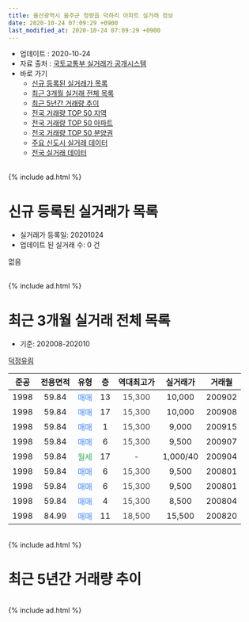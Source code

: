```yaml
---
title: 울산광역시 울주군 청량읍 덕하리 아파트 실거래 정보
date: 2020-10-24 07:09:29 +0900
last_modified_at: 2020-10-24 07:09:29 +0900
---
```


* 업데이트 : 2020-10-24
* 자료 출처 : [국토교통부 실거래가 공개시스템](http://rt.molit.go.kr)
* 바로 가기
    * [신규 등록된 실거래가 목록](#신규-등록된-실거래가-목록)
    * [최근 3개월 실거래 전체 목록](#최근-3개월-실거래-전체-목록)
    * [최근 5년간 거래량 추이](#최근-5년간-거래량-추이)
    * [전국 거래량 TOP 50 지역](https://inasie.github.io/apt-trade-info/최근-3개월-전국에서-가장-거래가-많이-발생한-지역)
    * [전국 거래량 TOP 50 아파트](https://inasie.github.io/apt-trade-info/최근-3개월-전국에서-가장-거래가-많이-발생한-아파트)
    * [전국 거래량 TOP 50 분양권](https://inasie.github.io/apt-trade-info/최근-3개월-전국에서-가장-거래가-많이-발생한-분양권)
    * [주요 신도시 실거래 데이터](https://inasie.github.io/apt-trade-info/주요-신도시)
    * [전국 실거래 데이터](https://inasie.github.io/apt-trade-info/전국)
<br>
{% include ad.html %}
<br>

# 신규 등록된 실거래가 목록
* 실거래가 등록일: 20201024
* 업데이트 된 실거래 수: 0 건

없음

<br>
{% include ad.html %}
<br>

# 최근 3개월 실거래 전체 목록
* 기준: 202008-202010


[덕정유림](https://search.naver.com/search.naver?query=%EC%9A%B8%EC%82%B0%EA%B4%91%EC%97%AD%EC%8B%9C+%EC%9A%B8%EC%A3%BC%EA%B5%B0+%EC%B2%AD%EB%9F%89%EC%9D%8D+%EB%8D%95%ED%95%98%EB%A6%AC+%EB%8D%95%EC%A0%95%EC%9C%A0%EB%A6%BC)

|준공|전용면적|유형|층|역대최고가|실거래가|거래월|
|:---:|:---:|:---:|:---:|:---:|:---:|:---:|
|1998|59.84|<span style="color:#4285f3">매매</span>|13|<span style="color:#444444">15,300</span>|10,000|200902|
|1998|59.84|<span style="color:#4285f3">매매</span>|17|<span style="color:#444444">15,300</span>|10,000|200908|
|1998|59.84|<span style="color:#4285f3">매매</span>|1|<span style="color:#444444">15,300</span>|9,000|200915|
|1998|59.84|<span style="color:#4285f3">매매</span>|6|<span style="color:#444444">15,300</span>|9,500|200907|
|1998|59.84|<span style="color:#34a853">월세</span>|17|<span style="color:#444444">-</span>|1,000/40|200904|
|1998|59.84|<span style="color:#4285f3">매매</span>|6|<span style="color:#444444">15,300</span>|9,500|200801|
|1998|59.84|<span style="color:#4285f3">매매</span>|6|<span style="color:#444444">15,300</span>|9,500|200801|
|1998|59.84|<span style="color:#4285f3">매매</span>|4|<span style="color:#444444">15,300</span>|8,500|200804|
|1998|84.99|<span style="color:#4285f3">매매</span>|11|<span style="color:#444444">18,500</span>|15,500|200820|


<br>
{% include ad.html %}
<br>

# 최근 5년간 거래량 추이


<div style="width:100%;">
    <canvas id="deal_progress" height="200"></canvas>
</div>

<script>
new Chart(document.getElementById("deal_progress"), {
    type: 'line',
    data: {
        labels: ['201510','201511','201512','201601','201602','201603','201604','201605','201606','201607','201608','201609','201610','201611','201612','201701','201702','201703','201704','201705','201706','201707','201708','201709','201710','201711','201712','201801','201802','201803','201804','201805','201806','201807','201808','201809','201810','201811','201812','201901','201902','201903','201904','201905','201906','201907','201908','201909','201910','201911','201912','202001','202002','202003','202004','202005','202006','202007','202008','202009','202010'],
        datasets: [{
            label: '매매',
            pointRadius: 1,
            data: [1, 3, 2, 2, 2, 4, 2, 1, 1, 0, 2, 2, 3, 2, 1, 4, 2, 2, 2, 3, 4, 8, 2, 2, 4, 0, 0, 4, 0, 4, 1, 3, 3, 1, 5, 1, 1, 3, 0, 2, 0, 3, 1, 2, 1, 1, 6, 3, 7, 1, 2, 2, 5, 1, 3, 3, 3, 4, 4, 4, 0],
            borderColor: "rgba(255, 201, 14, 1)",
            backgroundColor: "rgba(255, 201, 14, 0.5)",
            fill: false,
            lineTension: 0
        },{
            label: '전월세',
            pointRadius: 1,
            data: [2, 2, 1, 0, 1, 1, 0, 0, 1, 2, 0, 1, 1, 2, 2, 0, 0, 1, 0, 0, 1, 0, 0, 0, 0, 1, 0, 2, 1, 2, 0, 0, 1, 3, 1, 3, 1, 0, 0, 0, 0, 0, 3, 2, 0, 3, 3, 1, 0, 0, 2, 0, 1, 1, 1, 0, 1, 0, 0, 1, 0],
            borderColor: "rgba(0, 141, 185, 1)",
            backgroundColor: "rgba(0, 141, 185, 0.5)",
            fill: false,
            lineTension: 0
        }
        ]
    },
    options: {
        responsive: true,
        title: {
            display: false
        },
        tooltips: {
            mode: 'index',
            intersect: false
        },
        hover: {
            mode: 'nearest',
            intersect: true
        },
        scales: {
            xAxes: [{
                display: true,
                scaleLabel: {
                    display: true,
                    labelString: '년/월'
                }
            }],
            yAxes: [{
                display: true,
                ticks: {
                    suggestedMin: 0,
                },
                scaleLabel: {
                    display: true,
                    labelString: '실거래 수'
                }
            }]
        }
    }
});

</script>


<br>
{% include ad.html %}
<br>


